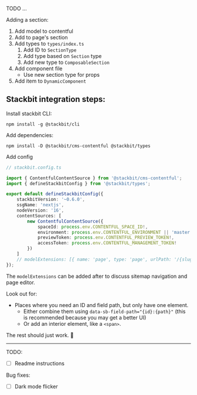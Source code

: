 TODO ...

Adding a section:

1. Add model to contentful
1. Add to page's section
1. Add types to `types/index.ts`
    1. Add ID to `SectionType`
    1. Add type based on `Section` type
    1. Add new type to `ComposableSection`
1. Add component file
    - Use new section type for props
1. Add item to `DynamicComponent`

## Stackbit integration steps:

Install stackbit CLI:

    npm install -g @stackbit/cli

Add dependencies:

    npm install -D @stackbit/cms-contentful @stackbit/types

Add config

```ts
// stackbit.config.ts

import { ContentfulContentSource } from '@stackbit/cms-contentful';
import { defineStackbitConfig } from '@stackbit/types';

export default defineStackbitConfig({
    stackbitVersion: '~0.6.0',
    ssgName: 'nextjs',
    nodeVersion: '16',
    contentSources: [
        new ContentfulContentSource({
            spaceId: process.env.CONTENTFUL_SPACE_ID!,
            environment: process.env.CONTENTFUL_ENVIRONMENT || 'master',
            previewToken: process.env.CONTENTFUL_PREVIEW_TOKEN!,
            accessToken: process.env.CONTENTFUL_MANAGEMENT_TOKEN!
        })
    ]
    // modelExtensions: [{ name: 'page', type: 'page', urlPath: '/{slug}' }]
});
```

The `modelExtensions` can be added after to discuss sitemap navigation and page editor.

Look out for:

-   Places where you need an ID and field path, but only have one element.
    -   Either combine them using `data-sb-field-path="{id}:{path}"` (this is recommended because you may get a better UI)
    -   Or add an interior element, like a `<span>`.

The rest should just work. 🎉

---

TODO:

-   [ ] Readme instructions

Bug fixes:

-   [ ] Dark mode flicker
